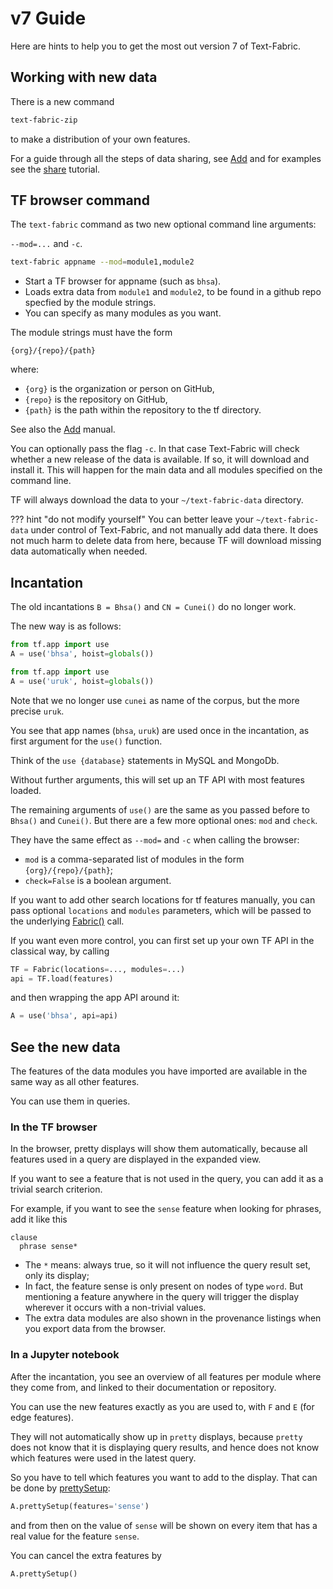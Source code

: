 # v7 Guide

Here are hints to help you to get the most out version 7 of Text-Fabric.

## Working with new data

There is a new command

```sh
text-fabric-zip
```

to make a distribution of your own features.

For a guide through all the steps of data sharing, see [Add](Add.md)
and for examples see the
[share]({{etcbcnb}}/bhsa/blob/master/tutorial/share.ipynb)
tutorial.


## TF browser command

The `text-fabric` command as two new optional command line arguments: 

`--mod=...` and `-c`.

```sh
text-fabric appname --mod=module1,module2
```

* Start a TF browser for appname (such as `bhsa`).
* Loads extra data from `module1` and `module2`,
  to be found in a github repo specfied by the 
  module strings.
* You can specify as many modules as you want.

The module strings must have the form

```
{org}/{repo}/{path}
```

where:

* `{org}` is the organization or person on GitHub,
* `{repo}` is the repository on GitHub,
* `{path}` is the path within the repository to the tf directory.

See also the [Add](Add.md) manual.

You can optionally pass the flag `-c`.
In that case Text-Fabric will check whether a new release of the data is available.
If so, it will download and install it.
This will happen for the main data and all modules specified on the command line.

TF will always download the data to your `~/text-fabric-data` directory.

??? hint "do not modify yourself"
    You can better leave your `~/text-fabric-data` under control
    of Text-Fabric, and not manually add data there.
    It does not much harm to delete data from here, because TF will download
    missing data automatically when needed.

## Incantation 

The old incantations `B = Bhsa()` and `CN = Cunei()` do no longer work.

The new way is as follows:

```python
from tf.app import use
A = use('bhsa', hoist=globals())
```

```python
from tf.app import use
A = use('uruk', hoist=globals())
```

Note that we no longer use `cunei` as name of the corpus, but the more precise `uruk`.

You see that app names (`bhsa`, `uruk`) are used once in the incantation, as first argument for the
`use()` function.

Think of the `use {database}` statements in MySQL and MongoDb.

Without further arguments, this will set up an TF API with most features loaded.

The remaining arguments of `use()` are the same as you passed before to `Bhsa()` and `Cunei()`.
But there are a few more optional ones: `mod` and `check`.

They have the same effect as `--mod=` and `-c` when calling the browser:

* `mod` is a comma-separated list of modules in the form `{org}/{repo}/{path}`;
* `check=False` is a boolean argument.

If you want to add other search locations for tf features manually, you can pass
optional `locations` and `modules` parameters, which will be passed to the underlying
[Fabric()](Api/General.md#loading) call.

If you want even more control, you can first set up your own TF API in the classical way,
by calling

```python
TF = Fabric(locations=..., modules=...)
api = TF.load(features)
```

and then wrapping the app API around it:

```python
A = use('bhsa', api=api)
```

## See the new data

The features of the data modules you have imported are available in the same way as all other features.

You can use them in queries.

### In the TF browser

In the browser, pretty displays will show them automatically, because
all features used in a query are displayed in the expanded view.

If you want to see a feature that is not used in the query, you can add it as a trivial search criterion.

For example, if you want to see the `sense` feature when looking for phrases, add it like this

```
clause
  phrase sense*
```

* The `*` means: always true, so it will not influence the query result set, only its display;
* In fact, the feature sense is only present on nodes of type `word`. But mentioning a feature anywhere in the query
  will trigger the display wherever it occurs with a non-trivial values.
* The extra data modules are also shown in the provenance listings when you export data from the browser.

### In a Jupyter notebook

After the incantation, you see an overview of all features per module where they come from, and
linked to their documentation or repository.

You can use the new features exactly as you are used to, with `F` and `E` (for edge features).

They will not automatically show up in `pretty` displays, because `pretty` does not know that it is
displaying query results, and hence does not know which features were used in the latest query.

So you have to tell which features you want to add to the display.
That can be done by [prettySetup](Api/Apps.md#pretty-display):

```python
A.prettySetup(features='sense')
```

and from then on the value of `sense` will be shown
on every item that has a real value for the feature `sense`.

You can cancel the extra features by

```python
A.prettySetup()
```






